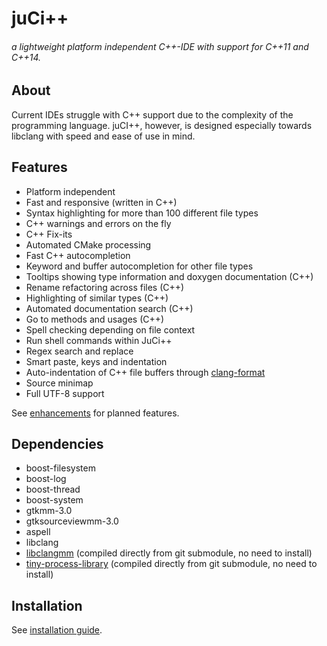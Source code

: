 # juCi++
###### a lightweight platform independent C++-IDE with support for C++11 and C++14.
## About
Current IDEs struggle with C++ support due to the complexity of
the programming language. juCI++, however, is designed especially 
towards libclang with speed and ease of use in mind. 

## Features
* Platform independent
* Fast and responsive (written in C++)
* Syntax highlighting for more than 100 different file types
* C++ warnings and errors on the fly
* C++ Fix-its
* Automated CMake processing
* Fast C++ autocompletion
* Keyword and buffer autocompletion for other file types
* Tooltips showing type information and doxygen documentation (C++)
* Rename refactoring across files (C++)
* Highlighting of similar types (C++)
* Automated documentation search (C++)
* Go to methods and usages (C++)
* Spell checking depending on file context
* Run shell commands within JuCi++
* Regex search and replace
* Smart paste, keys and indentation
* Auto-indentation of C++ file buffers through [clang-format](http://clang.llvm.org/docs/ClangFormat.html)
* Source minimap
* Full UTF-8 support

See [enhancements](https://github.com/cppit/jucipp/labels/enhancement) for planned features.

## Dependencies ##
* boost-filesystem
* boost-log
* boost-thread
* boost-system
* gtkmm-3.0
* gtksourceviewmm-3.0
* aspell
* libclang
* [libclangmm](http://github.com/cppit/libclangmm/) (compiled directly from git submodule, no need to install)
* [tiny-process-library](http://github.com/eidheim/tiny-process-library/) (compiled directly from git submodule, no need to install)

## Installation ##
See [installation guide](http://github.com/cppit/jucipp/blob/master/docs/install.md).
